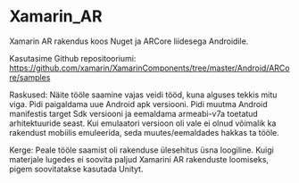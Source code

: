 # Xamarin_AR
Xamarin AR rakendus koos Nuget ja ARCore liidesega Androidile.
 
Kasutasime Github repositooriumi: https://github.com/xamarin/XamarinComponents/tree/master/Android/ARCore/samples
 
Raskused:
Näite tööle saamine vajas veidi tööd, kuna alguses tekkis mitu viga. Pidi paigaldama uue Android apk versiooni. Pidi muutma Android manifestis target Sdk versiooni ja eemaldama
armeabi-v7a toetatud arhitektuuride seast. Kui emulaatori versioon oli vale ei olnud võimalik ka rakendust mobiilis emuleerida, seda muutes/eemaldades hakkas ta tööle.

Kerge:
Peale tööle saamist oli rakenduse ülesehitus üsna loogiline. Kuigi materjale lugedes ei soovita paljud Xamarini AR rakenduste loomiseks, pigem soovitatakse kasutada Unityt.
